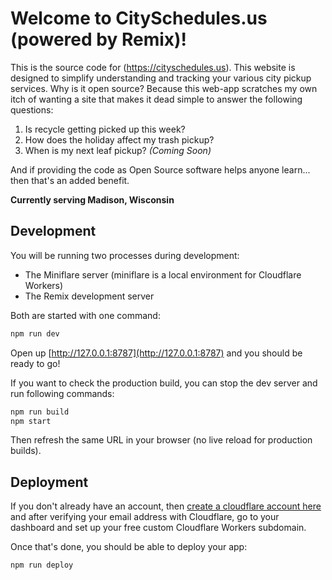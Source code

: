 # Welcome to CitySchedules.us (powered by Remix)!

This is the source code for (https://cityschedules.us). This website is designed to simplify understanding and tracking your various city pickup services. Why is it open source? Because this web-app scratches my own itch of wanting a site that makes it dead simple to answer the following questions:

1. Is recycle getting picked up this week?
1. How does the holiday affect my trash pickup?
1. When is my next leaf pickup? *(Coming Soon)*

And if providing the code as Open Source software helps anyone learn... then that's an added benefit.

**Currently serving Madison, Wisconsin**

## Development

You will be running two processes during development:

- The Miniflare server (miniflare is a local environment for Cloudflare Workers)
- The Remix development server

Both are started with one command:

```sh
npm run dev
```

Open up [http://127.0.0.1:8787](http://127.0.0.1:8787) and you should be ready to go!

If you want to check the production build, you can stop the dev server and run following commands:

```sh
npm run build
npm start
```

Then refresh the same URL in your browser (no live reload for production builds).

## Deployment

If you don't already have an account, then [create a cloudflare account here](https://dash.cloudflare.com/sign-up) and after verifying your email address with Cloudflare, go to your dashboard and set up your free custom Cloudflare Workers subdomain.

Once that's done, you should be able to deploy your app:

```sh
npm run deploy
```
